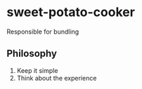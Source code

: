 # sweet-potato-cooker
Responsible for bundling

## Philosophy
1. Keep it simple
2. Think about the experience
